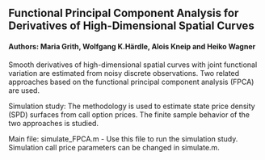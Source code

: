 ## Functional Principal Component Analysis for Derivatives of High-Dimensional Spatial Curves 
#### Authors: Maria Grith, Wolfgang K.Härdle, Alois Kneip and Heiko Wagner

Smooth derivatives of high-dimensional spatial curves with joint functional variation are estimated from noisy discrete observations. Two related approaches based on the functional principal component analysis (FPCA) are used.

Simulation study: The methodology is used to estimate state price density (SPD) surfaces from call option prices. The finite sample behavior of the two approaches is studied.

Main file: simulate_FPCA.m - Use this file to run the simulation study. Simulation call price parameters can be changed in simulate.m.
